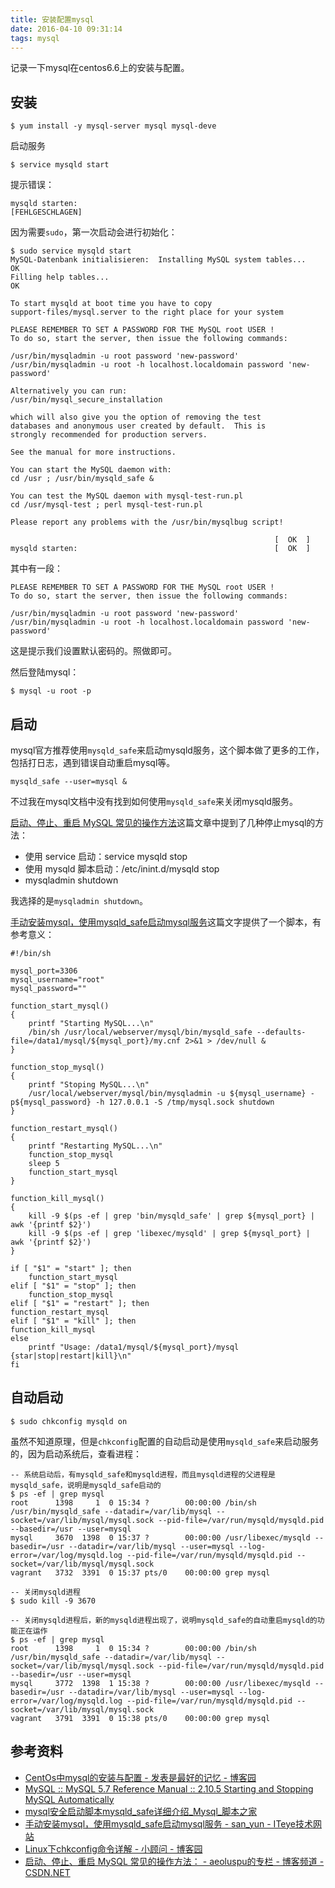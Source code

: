 ```yaml
---
title: 安装配置mysql
date: 2016-04-10 09:31:14
tags: mysql
---
```


记录一下mysql在centos6.6上的安装与配置。

<!-- more -->

## 安装

    $ yum install -y mysql-server mysql mysql-deve

启动服务

    $ service mysqld start

提示错误：

    mysqld starten:                                            [FEHLGESCHLAGEN]

因为需要`sudo`，第一次启动会进行初始化：

```
$ sudo service mysqld start
MySQL-Datenbank initialisieren:  Installing MySQL system tables...
OK
Filling help tables...
OK

To start mysqld at boot time you have to copy
support-files/mysql.server to the right place for your system

PLEASE REMEMBER TO SET A PASSWORD FOR THE MySQL root USER !
To do so, start the server, then issue the following commands:

/usr/bin/mysqladmin -u root password 'new-password'
/usr/bin/mysqladmin -u root -h localhost.localdomain password 'new-password'

Alternatively you can run:
/usr/bin/mysql_secure_installation

which will also give you the option of removing the test
databases and anonymous user created by default.  This is
strongly recommended for production servers.

See the manual for more instructions.

You can start the MySQL daemon with:
cd /usr ; /usr/bin/mysqld_safe &

You can test the MySQL daemon with mysql-test-run.pl
cd /usr/mysql-test ; perl mysql-test-run.pl

Please report any problems with the /usr/bin/mysqlbug script!

                                                           [  OK  ]
mysqld starten:                                            [  OK  ]
```


其中有一段：

```
PLEASE REMEMBER TO SET A PASSWORD FOR THE MySQL root USER !
To do so, start the server, then issue the following commands:

/usr/bin/mysqladmin -u root password 'new-password'
/usr/bin/mysqladmin -u root -h localhost.localdomain password 'new-password'
```

这是提示我们设置默认密码的。照做即可。

然后登陆mysql：

    $ mysql -u root -p

## 启动
mysql官方推荐使用`mysqld_safe`来启动mysqld服务，这个脚本做了更多的工作，包括打日志，遇到错误自动重启mysql等。

    mysqld_safe --user=mysql &

不过我在mysql文档中没有找到如何使用`mysqld_safe`来关闭mysqld服务。

[启动、停止、重启 MySQL 常见的操作方法](http://blog.csdn.net/aeolus_pu/article/details/9300205)这篇文章中提到了几种停止mysql的方法：

- 使用 service 启动：service mysqld stop
- 使用 mysqld 脚本启动：/etc/inint.d/mysqld stop
- mysqladmin shutdown

我选择的是`mysqladmin shutdown`。

[手动安装mysql，使用mysqld_safe启动mysql服务](http://san-yun.iteye.com/blog/1493931)这篇文字提供了一个脚本，有参考意义：

```
#!/bin/sh

mysql_port=3306
mysql_username="root"
mysql_password=""

function_start_mysql()
{
    printf "Starting MySQL...\n"
    /bin/sh /usr/local/webserver/mysql/bin/mysqld_safe --defaults-file=/data1/mysql/${mysql_port}/my.cnf 2>&1 > /dev/null &
}

function_stop_mysql()
{
    printf "Stoping MySQL...\n"
    /usr/local/webserver/mysql/bin/mysqladmin -u ${mysql_username} -p${mysql_password} -h 127.0.0.1 -S /tmp/mysql.sock shutdown
}

function_restart_mysql()
{
    printf "Restarting MySQL...\n"
    function_stop_mysql
    sleep 5
    function_start_mysql
}

function_kill_mysql()
{
    kill -9 $(ps -ef | grep 'bin/mysqld_safe' | grep ${mysql_port} | awk '{printf $2}')
    kill -9 $(ps -ef | grep 'libexec/mysqld' | grep ${mysql_port} | awk '{printf $2}')
}

if [ "$1" = "start" ]; then
    function_start_mysql
elif [ "$1" = "stop" ]; then
    function_stop_mysql
elif [ "$1" = "restart" ]; then
function_restart_mysql
elif [ "$1" = "kill" ]; then
function_kill_mysql
else
    printf "Usage: /data1/mysql/${mysql_port}/mysql {star|stop|restart|kill}\n"
fi
```

## 自动启动

    $ sudo chkconfig mysqld on

虽然不知道原理，但是`chkconfig`配置的自动启动是使用`mysqld_safe`来启动服务的，因为启动系统后，查看进程：

```
-- 系统启动后，有mysqld_safe和mysqld进程，而且mysqld进程的父进程是mysqld_safe，说明是mysqld_safe启动的
$ ps -ef | grep mysql
root      1398     1  0 15:34 ?        00:00:00 /bin/sh /usr/bin/mysqld_safe --datadir=/var/lib/mysql --socket=/var/lib/mysql/mysql.sock --pid-file=/var/run/mysqld/mysqld.pid --basedir=/usr --user=mysql
mysql     3670  1398  0 15:37 ?        00:00:00 /usr/libexec/mysqld --basedir=/usr --datadir=/var/lib/mysql --user=mysql --log-error=/var/log/mysqld.log --pid-file=/var/run/mysqld/mysqld.pid --socket=/var/lib/mysql/mysql.sock
vagrant   3732  3391  0 15:37 pts/0    00:00:00 grep mysql

-- 关闭mysqld进程
$ sudo kill -9 3670

-- 关闭mysqld进程后，新的mysqld进程出现了，说明mysqld_safe的自动重启mysqld的功能正在运作
$ ps -ef | grep mysql
root      1398     1  0 15:34 ?        00:00:00 /bin/sh /usr/bin/mysqld_safe --datadir=/var/lib/mysql --socket=/var/lib/mysql/mysql.sock --pid-file=/var/run/mysqld/mysqld.pid --basedir=/usr --user=mysql
mysql     3772  1398  1 15:38 ?        00:00:00 /usr/libexec/mysqld --basedir=/usr --datadir=/var/lib/mysql --user=mysql --log-error=/var/log/mysqld.log --pid-file=/var/run/mysqld/mysqld.pid --socket=/var/lib/mysql/mysql.sock
vagrant   3791  3391  0 15:38 pts/0    00:00:00 grep mysql
```

## 参考资料
- [CentOs中mysql的安装与配置 - 发表是最好的记忆 - 博客园](http://www.cnblogs.com/shenliang123/p/3203546.html)
- [MySQL :: MySQL 5.7 Reference Manual :: 2.10.5 Starting and Stopping MySQL Automatically](http://dev.mysql.com/doc/refman/5.7/en/automatic-start.html)
- [mysql安全启动脚本mysqld_safe详细介绍_Mysql_脚本之家](http://www.jb51.net/article/52259.htm)
- [手动安装mysql，使用mysqld_safe启动mysql服务 - san_yun - ITeye技术网站](http://san-yun.iteye.com/blog/1493931)
- [Linux下chkconfig命令详解 - 小顾问 - 博客园](http://www.cnblogs.com/panjun-Donet/archive/2010/08/10/1796873.html)
- [启动、停止、重启 MySQL 常见的操作方法： - aeoluspu的专栏 - 博客频道 - CSDN.NET](http://blog.csdn.net/aeolus_pu/article/details/9300205)